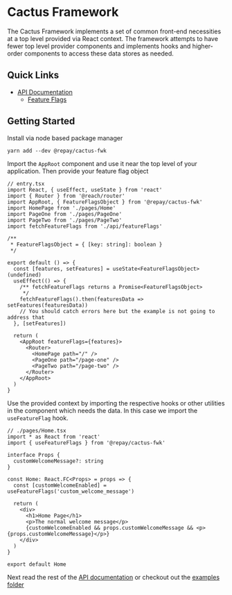 # Cactus Framework

The Cactus Framework implements a set of common front-end necessities at a top level provided via React context. The framework attempts to have fewer top level provider components and implements hooks and higher-order components to access these data stores as needed.

## Quick Links

- [API Documentation](./API/README.md)
  - [Feature Flags](./API/Feature%20Flags.md)

## Getting Started

Install via node based package manager

```
yarn add --dev @repay/cactus-fwk
```

Import the `AppRoot` component and use it near the top level of your application. Then provide your feature flag object

```tsx
// entry.tsx
import React, { useEffect, useState } from 'react'
import { Router } from '@reach/router'
import AppRoot, { FeatureFlagsObject } from '@repay/cactus-fwk'
import HomePage from './pages/Home'
import PageOne from './pages/PageOne'
import PageTwo from './pages/PageTwo'
import fetchFeatureFlags from './api/featureFlags'

/**
 * FeatureFlagsObject = { [key: string]: boolean }
 */

export default () => {
  const [features, setFeatures] = useState<FeatureFlagsObject>(undefined)
  useEffect(() => {
    /** fetchFeatureFlags returns a Promise<FeatureFlagsObject>
     */
    fetchFeatureFlags().then(featuresData => setFeatures(featuresData))
    // You should catch errors here but the example is not going to address that
  }, [setFeatures])

  return (
    <AppRoot featureFlags={features}>
      <Router>
        <HomePage path="/" />
        <PageOne path="/page-one" />
        <PageTwo path="/page-two" />
      </Router>
    </AppRoot>
  )
}
```

Use the provided context by importing the respective hooks or other utilities in the component which needs the data. In this case we import the `useFeatureFlag` hook.

```tsx
// ./pages/Home.tsx
import * as React from 'react'
import { useFeatureFlags } from '@repay/cactus-fwk'

interface Props {
  customWelcomeMessage?: string
}

const Home: React.FC<Props> = props => {
  const [customWelcomeEnabled] = useFeatureFlags('custom_welcome_message')

  return (
    <div>
      <h1>Home Page</h1>
      <p>The normal welcome message</p>
      {customWelcomeEnabled && props.customWelcomeMessage && <p>{props.customWelcomeMessage}</p>}
    </div>
  )
}

export default Home
```

Next read the rest of the [API documentation](./API/README.md) or checkout out the [examples folder](../../examples/)
